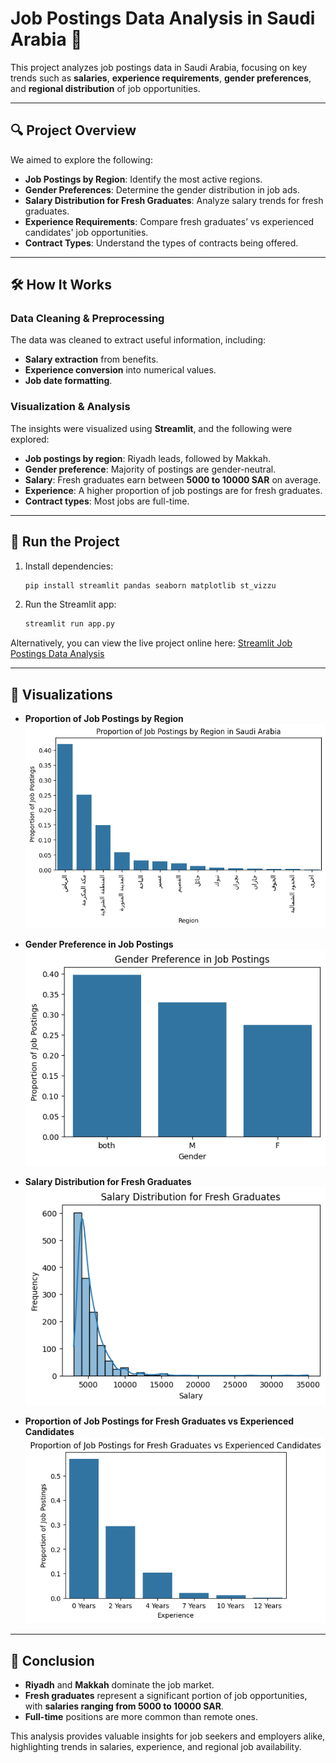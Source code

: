 # **Job Postings Data Analysis in Saudi Arabia** 🎯

This project analyzes job postings data in Saudi Arabia, focusing on key trends such as **salaries**, **experience requirements**, **gender preferences**, and **regional distribution** of job opportunities.

---

## 🔍 **Project Overview**

We aimed to explore the following:
- **Job Postings by Region**: Identify the most active regions.
- **Gender Preferences**: Determine the gender distribution in job ads.
- **Salary Distribution for Fresh Graduates**: Analyze salary trends for fresh graduates.
- **Experience Requirements**: Compare fresh graduates’ vs experienced candidates' job opportunities.
- **Contract Types**: Understand the types of contracts being offered.

---

## 🛠️ **How It Works**

### **Data Cleaning & Preprocessing**
The data was cleaned to extract useful information, including:
- **Salary extraction** from benefits.
- **Experience conversion** into numerical values.
- **Job date formatting**.

### **Visualization & Analysis**
The insights were visualized using **Streamlit**, and the following were explored:
- **Job postings by region**: Riyadh leads, followed by Makkah.
- **Gender preference**: Majority of postings are gender-neutral.
- **Salary**: Fresh graduates earn between **5000 to 10000 SAR** on average.
- **Experience**: A higher proportion of job postings are for fresh graduates.
- **Contract types**: Most jobs are full-time.

---

## 🚀 **Run the Project**

1. Install dependencies:
    ```bash
    pip install streamlit pandas seaborn matplotlib st_vizzu
    ```

2. Run the Streamlit app:
    ```bash
    streamlit run app.py
    ```

Alternatively, you can view the live project online here: [Streamlit Job Postings Data Analysis](https://usecase-5mushal.streamlit.app/#4d75a39d)

---

## 🎨 **Visualizations**

- **Proportion of Job Postings by Region**
    ![Proportion of Job Postings by Region](images/1.png)

- **Gender Preference in Job Postings**
    ![Gender Preference in Job Postings](images/2.png)

- **Salary Distribution for Fresh Graduates**
    ![Salary Distribution for Fresh Graduates](images/3.png)

- **Proportion of Job Postings for Fresh Graduates vs Experienced Candidates**
    ![Proportion of Job Postings for Fresh Graduates vs Experienced Candidates](images/4.png)

---

## 💬 **Conclusion**

- **Riyadh** and **Makkah** dominate the job market.
- **Fresh graduates** represent a significant portion of job opportunities, with **salaries ranging from 5000 to 10000 SAR**.
- **Full-time** positions are more common than remote ones.

This analysis provides valuable insights for job seekers and employers alike, highlighting trends in salaries, experience, and regional job availability.
